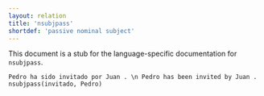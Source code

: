 ```yaml
---
layout: relation
title: 'nsubjpass'
shortdef: 'passive nominal subject'
---
```


This document is a stub for the language-specific documentation
for `nsubjpass`.


~~~ sdparse
Pedro ha sido invitado por Juan . \n Pedro has been invited by Juan .
nsubjpass(invitado, Pedro)
~~~
<!-- Interlanguage links updated Út zář 29 20:31:57 CEST 2020 -->
